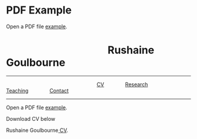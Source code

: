 
<!DOCTYPE html>
<html>
  <head>
    <title>Title of the document</title>
  </head>
  <body>
    <h1>PDF Example</h1>
    <p>Open a PDF file <a href="Rushaine Goulbourne-CV.pdf">example</a>.</p>
  </body>
</html>



<h1> &emsp; &emsp; &emsp; &emsp; &emsp; &emsp;  &emsp; &emsp; Rushaine Goulbourne</h1>
<hr>
 &emsp; &emsp; &emsp;  &emsp; &emsp;&emsp; &emsp; &emsp; &emsp;  &emsp; &emsp; &emsp; &emsp; &emsp;  <a href="CV-page1.html">CV</a>  &emsp; &emsp; &emsp;   <a href="research-page2.html">Research</a> &emsp;  &emsp; &emsp;    <a href="teaching-page3.html">Teaching</a>  &emsp; &emsp; &emsp;  <a href="contact-page4.html">Contact</a>
<hr>


  <p>Open a PDF file <a href="Rushaine%20Goulbourne-CV.pdf">example</a>.</p>



<p>
 Download CV below 
</p>

<p> Rushaine Goulbourne<a href="https://github.com/rushgoul/Home/raw/main/Rushaine%20Goulbourne-CV.pdf"> CV</a>.</p>


